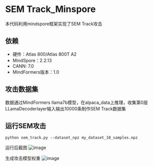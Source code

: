 # SEM Track_Minspore
本代码利用mindspore框架实现了SEM Track攻击

## 依赖
* 硬件：Atlas 800/Atlas 800T A2
* MindSpore：2.2.13
* CANN: 7.0
* MindFormers版本：1.0

## 攻击数据集
  数据通过MindFormers llama7b模型，在alpaca_data上推理，收集第0层LLamaDecoderlayer输入输出10000条制作SEM Track数据集

## 运行SEM攻击

```
python sem_track.py --dataset_npz my_dataset_10_samples.npz
```
运行后截图
![image](https://github.com/user-attachments/assets/faa1b0a0-0ae2-4ca7-8700-0d20f1789331)

生成攻击模型权重
![image](https://github.com/user-attachments/assets/5d9398ad-c36d-4fb9-9445-b36271671270)

